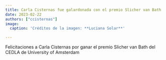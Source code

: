 ```yaml
---
title: Carla Cisternas fue galardonada con el premio Slicher van Bath
date: 2023-02-22
authors: ["ccisternas"]
image:
  caption: 'Créditos de la imagen: **Luciana Solar**'

---
```


Felicitaciones a Carla Cisternas por ganar el premio Slicher van Bath del CEDLA de University of Amsterdam

<!--more-->

